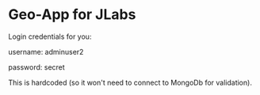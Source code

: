 # Geo-App for JLabs
  Login credentials for you:
  
  username: adminuser2
  
  password: secret

  This is hardcoded (so it won't need to connect to MongoDb for validation).